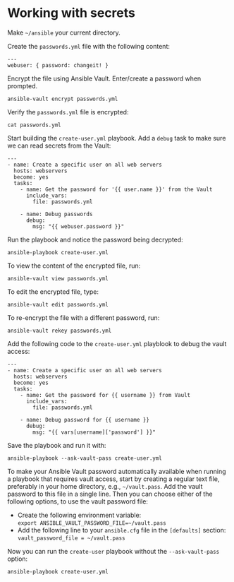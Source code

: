 # Working with secrets

Make `~/ansible` your current directory.

Create the `passwords.yml` file with the following content:

```
---
webuser: { password: changeit! }
```

Encrypt the file using Ansible Vault. Enter/create a password when prompted.

```
ansible-vault encrypt passwords.yml
```

Verify the `passwords.yml` file is encrypted:

```
cat passwords.yml
```

Start building the `create-user.yml` playbook. Add a `debug` task to make sure we can read secrets from the Vault:

```
---
- name: Create a specific user on all web servers
  hosts: webservers
  become: yes
  tasks:
    - name: Get the password for '{{ user.name }}' from the Vault
      include_vars:
        file: passwords.yml

    - name: Debug passwords
      debug:
        msg: "{{ webuser.password }}"
```

Run the playbook and notice the password being decrypted:

```
ansible-playbook create-user.yml
```

To view the content of the encrypted file, run:

```
ansible-vault view passwords.yml
```

To edit the encrypted file, type:

```
ansible-vault edit passwords.yml
```

To re-encrypt the file with a different password, run:

```
ansible-vault rekey passwords.yml
```

Add the following code to the `create-user.yml` playblook to debug the vault access:

```
---
- name: Create a specific user on all web servers
  hosts: webservers
  become: yes
  tasks:
    - name: Get the password for {{ username }} from Vault
      include_vars:
        file: passwords.yml

    - name: Debug password for {{ username }}
      debug:
        msg: "{{ vars[username]['password'] }}"
```

Save the playbook and run it with:

```
ansible-playbook --ask-vault-pass create-user.yml
```

To make your Ansible Vault password automatically available when running a playbook that requires vault access, start by creating a regular text file, preferably in your home directory, e.g., `~/vault.pass`.  Add the vault password to this file in a single line. Then you can choose either of the following options, to use the vault password file:
* Create the following environment variable:  
  `export ANSIBLE_VAULT_PASSWORD_FILE=~/vault.pass`
* Add the following line to your `ansible.cfg` file in the `[defaults]` section:  
  `vault_password_file = ~/vault.pass`

Now you can run the `create-user` playbook without the `--ask-vault-pass` option:

```
ansible-playbook create-user.yml
```
